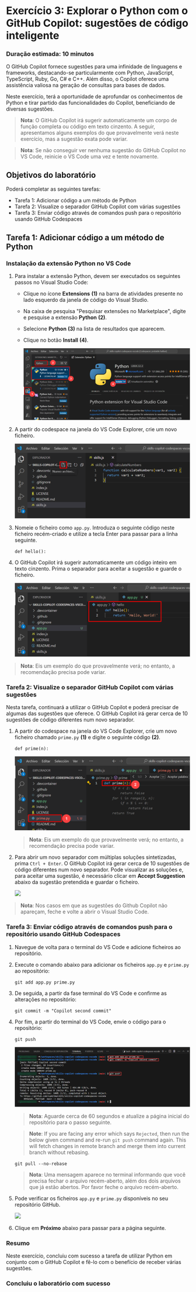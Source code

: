 # Exercício 3: Explorar o Python com o GitHub Copilot: sugestões de código inteligente

### Duração estimada: 10 minutos

O GitHub Copilot fornece sugestões para uma infinidade de linguagens e frameworks, destacando-se particularmente com Python, JavaScript, TypeScript, Ruby, Go, C# e C++. Além disso, o Copilot oferece uma assistência valiosa na geração de consultas para bases de dados.

Neste exercício, terá a oportunidade de aprofundar os conhecimentos de Python e tirar partido das funcionalidades do Copilot, beneficiando de diversas sugestões.

>**Nota**: O GitHub Copilot irá sugerir automaticamente um corpo de função completa ou código em texto cinzento. A seguir, apresentamos alguns exemplos do que provavelmente verá neste exercício, mas a sugestão exata pode variar.

>**Nota**: Se não conseguir ver nenhuma sugestão do GitHub Copilot no VS Code, reinicie o VS Code uma vez e tente novamente.

## Objetivos do laboratório

Poderá completar as seguintes tarefas:

- Tarefa 1: Adicionar código a um método de Python
- Tarefa 2: Visualize o separador GitHub Copilot com várias sugestões
- Tarefa 3: Enviar código através de comandos push para o repositório usando GitHub Codespaces

## Tarefa 1: Adicionar código a um método de Python

### Instalação da extensão Python no VS Code

1. Para instalar a extensão Python, devem ser executados os seguintes passos no Visual Studio Code:

    - Clique no ícone **Extensions** **(1)** na barra de atividades presente no lado esquerdo da janela de código do Visual Studio.
    - Na caixa de pesquisa "Pesquisar extensões no Marketplace", digite e pesquise a extensão **Python** **(2)**.
    - Selecione **Python** **(3)** na lista de resultados que aparecem.
    - Clique no botão **Install** **(4)**.

      ![](../../media/python-install.png)

1. A partir do codespace na janela do VS Code Explorer, crie um novo ficheiro.

   ![](../../media/ex-3-create-py.png)

1. Nomeie o ficheiro como `app.py`. Introduza o seguinte código neste ficheiro recém-criado e utilize a tecla Enter para passar para a linha seguinte.

    ```
    def hello():
    ```

1. O GitHub Copilot irá sugerir automaticamente um código inteiro em texto cinzento. Prima o separador para aceitar a sugestão e guarde o ficheiro.

   ![](../../media/ex-3-apppy.png)

 > **Nota**: Eis um exemplo do que provavelmente verá; no entanto, a recomendação precisa pode variar.

### Tarefa 2: Visualize o separador GitHub Copilot com várias sugestões

Nesta tarefa, continuará a utilizar o GitHub Copilot e poderá precisar de algumas das sugestões que oferece. O GitHub Copilot irá gerar cerca de 10 sugestões de código diferentes num novo separador.

1. A partir do codespace na janela do VS Code Explorer, crie um novo ficheiro chamado `prime.py` **(1)** e digite o seguinte código **(2)**.

    ```
    def prime(n):
    ```

   ![](../../media/co-suggestion1.png)

   > **Nota**: Eis um exemplo do que provavelmente verá; no entanto, a recomendação precisa pode variar.

1. Para abrir um novo separador com múltiplas soluções sintetizadas, prima `Ctrl + Enter`. O GitHub Copilot irá gerar cerca de 10 sugestões de código diferentes num novo separador. Pode visualizar as soluções e, para aceitar uma sugestão, é necessário clicar em **Accept Suggestion** abaixo da sugestão pretendida e guardar o ficheiro.

   ![](../../media/accpet-suggestion.png)

 > **Nota**: Nos casos em que as sugestões do Github Copilot não apareçam, feche e volte a abrir o Visual Studio Code.

### Tarefa 3: Enviar código através de comandos push para o repositório usando GitHub Codespaces

1. Navegue de volta para o terminal do VS Code e adicione ficheiros ao repositório.

2. Execute o comando abaixo para adicionar os ficheiros `app.py` e `prime.py` ao repositório:

    ```
    git add app.py prime.py
    ```

3. De seguida, a partir da fase terminal do VS Code e confirme as alterações no repositório:

    ```
    git commit -m "Copilot second commit"
    ```

4. Por fim, a partir do terminal do VS Code, envie o código para o repositório:

    ```
    git push
    ```

   ![](../../media/ex-3-push2.png)

   >**Nota**: Aguarde cerca de 60 segundos e atualize a página inicial do repositório para o passo seguinte.
   
   >**Note**: If you are facing any error which says `Rejected`, then run the below given command and re-run `git push` command again. This will fetch changes in remote branch and merge them into current branch without rebasing.
      ```
      git pull --no-rebase
      ```

   >**Nota**: Uma mensagem aparece no terminal informando que você precisa fechar o arquivo recém-aberto, além dos dois arquivos que já estão abertos. Por favor feche o arquivo recém-aberto.

5. Pode verificar os ficheiros `app.py` e `prime.py` disponíveis no seu repositório GitHub.

   ![](../../media/ex-3-github3.png)

 <validation step="95754ad8-7b5c-486d-8e7c-d034df03ff1b" />

6. Clique em **Próximo** abaixo para passar para a página seguinte.

### Resumo

Neste exercício, concluiu com sucesso a tarefa de utilizar Python em conjunto com o GitHub Copilot e fê-lo com o benefício de receber várias sugestões.

### Concluiu o laboratório com sucesso

